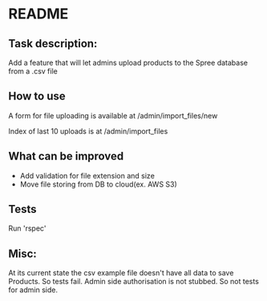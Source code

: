 # README

## Task description:

Add a feature that will let admins upload products to the Spree database from a .csv file

## How to use

A form for file uploading is available at /admin/import_files/new

Index of last 10 uploads is at /admin/import_files

## What can be improved

* Add validation for file extension and size
* Move file storing from DB to cloud(ex. AWS S3)

## Tests

Run 'rspec'

## Misc:

At its current state the csv example file doesn't have all data to save Products. So tests fail.
Admin side authorisation is not stubbed. So not tests for admin side.

